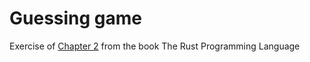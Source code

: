# Guessing game
Exercise of [Chapter 2](https://doc.rust-lang.org/book/ch02-00-guessing-game-tutorial.html) from the book The Rust Programming Language
